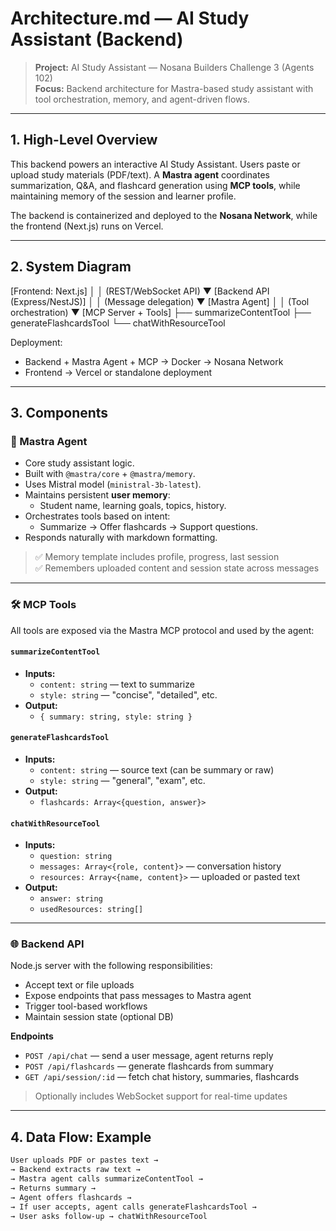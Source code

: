 # Architecture.md — AI Study Assistant (Backend)

> **Project:** AI Study Assistant — Nosana Builders Challenge 3 (Agents 102)  
> **Focus:** Backend architecture for Mastra-based study assistant with tool orchestration, memory, and agent-driven flows.

---

## 1. High-Level Overview

This backend powers an interactive AI Study Assistant. Users paste or upload study materials (PDF/text). A **Mastra agent** coordinates summarization, Q&A, and flashcard generation using **MCP tools**, while maintaining memory of the session and learner profile.

The backend is containerized and deployed to the **Nosana Network**, while the frontend (Next.js) runs on Vercel.

---

## 2. System Diagram
[Frontend: Next.js]
       │
       │  (REST/WebSocket API)
       ▼
[Backend API (Express/NestJS)]
       │
       │  (Message delegation)
       ▼
   [Mastra Agent]
       │
       │  (Tool orchestration)
       ▼
   [MCP Server + Tools]
       ├── summarizeContentTool
       ├── generateFlashcardsTool
       └── chatWithResourceTool

Deployment:
 - Backend + Mastra Agent + MCP → Docker → Nosana Network
 - Frontend → Vercel or standalone deployment



---

## 3. Components

### 🧠 Mastra Agent

- Core study assistant logic.
- Built with `@mastra/core` + `@mastra/memory`.
- Uses Mistral model (`ministral-3b-latest`).
- Maintains persistent **user memory**:
  - Student name, learning goals, topics, history.
- Orchestrates tools based on intent:
  - Summarize → Offer flashcards → Support questions.
- Responds naturally with markdown formatting.

> ✅ Memory template includes profile, progress, last session  
> ✅ Remembers uploaded content and session state across messages

---

### 🛠️ MCP Tools

All tools are exposed via the Mastra MCP protocol and used by the agent:

#### `summarizeContentTool`

- **Inputs:**
  - `content: string` — text to summarize
  - `style: string` — "concise", "detailed", etc.
- **Output:**
  - `{ summary: string, style: string }`

#### `generateFlashcardsTool`

- **Inputs:**
  - `content: string` — source text (can be summary or raw)
  - `style: string` — "general", "exam", etc.
- **Output:**
  - `flashcards: Array<{question, answer}>`

#### `chatWithResourceTool`

- **Inputs:**
  - `question: string`
  - `messages: Array<{role, content}>` — conversation history
  - `resources: Array<{name, content}>` — uploaded or pasted text
- **Output:**
  - `answer: string`
  - `usedResources: string[]`

---

### 🌐 Backend API

Node.js server with the following responsibilities:

- Accept text or file uploads
- Expose endpoints that pass messages to Mastra agent
- Trigger tool-based workflows
- Maintain session state (optional DB)

**Endpoints**

- `POST /api/chat` — send a user message, agent returns reply
- `POST /api/flashcards` — generate flashcards from summary
- `GET /api/session/:id` — fetch chat history, summaries, flashcards

> Optionally includes WebSocket support for real-time updates

---

## 4. Data Flow: Example

```txt
User uploads PDF or pastes text →
→ Backend extracts raw text →
→ Mastra agent calls summarizeContentTool →
→ Returns summary →
→ Agent offers flashcards →
→ If user accepts, agent calls generateFlashcardsTool →
→ User asks follow-up → chatWithResourceTool
